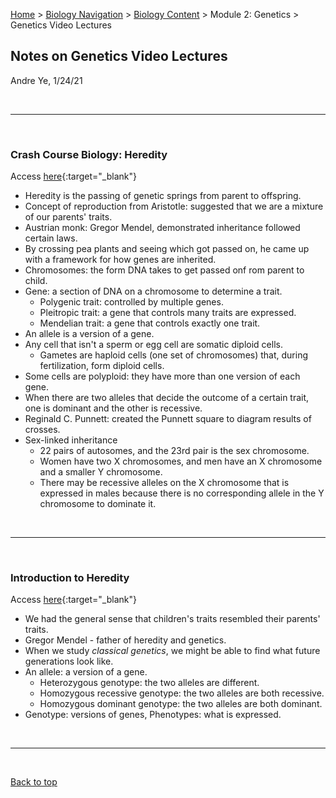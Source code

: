 [Home](https://andre-ye.github.io) > [Biology Navigation](https://andre-ye.github.io/biology/biology_navigation) > [Biology Content](https://andre-ye.github.io/biology/biology_navigation#biology-content) > Module 2: Genetics > Genetics Video Lectures

## Notes on Genetics Video Lectures
Andre Ye, 1/24/21


<br>

---

<br>

### Crash Course Biology: Heredity
Access [here](https://kcts9.pbslearningmedia.org/resource/0780890c-f38e-4956-aa8a-89ddd10d6379/heredity-crash-course-biology-9/){:target="_blank"}
- Heredity is the passing of genetic springs from parent to offspring.
- Concept of reproduction from Aristotle: suggested that we are a mixture of our parents' traits.
- Austrian monk: Gregor Mendel, demonstrated inheritance followed certain laws.
- By crossing pea plants and seeing which got passed on, he came up with a framework for how genes are inherited.
- Chromosomes: the form DNA takes to get passed onf rom parent to child.
- Gene: a section of DNA on a chromosome to determine a trait.
  - Polygenic trait: controlled by multiple genes.
  - Pleitropic trait: a gene that controls many traits are expressed.
  - Mendelian trait: a gene that controls exactly one trait.
- An allele is a version of a gene.
- Any cell that isn't a sperm or egg cell are somatic diploid cells.
  - Gametes are haploid cells (one set of chromosomes) that, during fertilization, form diploid cells.
- Some cells are polyploid: they have more than one version of each gene.
- When there are two alleles that decide the outcome of a certain trait, one is dominant and the other is recessive.
- Reginald C. Punnett: created the Punnett square to diagram results of crosses.
- Sex-linked inheritance
  - 22 pairs of autosomes, and the 23rd pair is the sex chromosome.
  - Women have two X chromosomes, and men have an X chromosome and a smaller Y chromosome.
  - There may be recessive alleles on the X chromosome that is expressed in males because there is no corresponding allele in the Y chromosome to dominate it.

<br>

---

<br>

### Introduction to Heredity
Access [here](https://www.khanacademy.org/science/ap-biology/heredity/mendelian-genetics-ap/v/introduction-to-heredity){:target="_blank"}
- We had the general sense that children's traits resembled their parents' traits.
- Gregor Mendel - father of heredity and genetics.
- When we study *classical genetics*, we might be able to find what future generations look like.
- An allele: a version of a gene.
  - Heterozygous genotype: the two alleles are different.
  - Homozygous recessive genotype: the two alleles are both recessive.
  - Homozygous dominant genotype: the two alleles are both dominant.
- Genotype: versions of genes, Phenotypes: what is expressed.

<br>

----

<br>

[Back to top](#)
